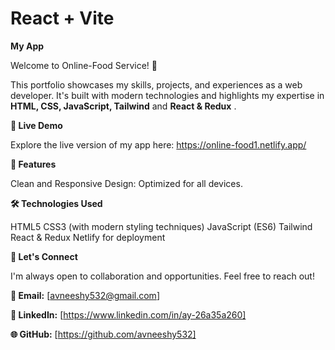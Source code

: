 # React + Vite

**My App**

Welcome to Online-Food Service! 🌟

This portfolio showcases my skills, projects, and experiences as a web developer. It's built with modern technologies and highlights my expertise in **HTML, CSS, JavaScript, Tailwind** and **React & Redux** .

**🚀 Live Demo**

Explore the live version of my app here: https://online-food1.netlify.app/

**📌 Features**

Clean and Responsive Design: Optimized for all devices.

**🛠️ Technologies Used**

HTML5
CSS3 (with modern styling techniques)
JavaScript (ES6) 
Tailwind
React & Redux
Netlify for deployment

**🤝 Let's Connect**

I'm always open to collaboration and opportunities. Feel free to reach out!

**📧 Email:** [avneeshy532@gmail.com]

**💼 LinkedIn:** [https://www.linkedin.com/in/ay-26a35a260]

**🌐 GitHub:** [https://github.com/avneeshy532]
